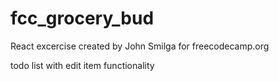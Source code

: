 # fcc_grocery_bud
React excercise created by John Smilga for freecodecamp.org 

todo list with edit item functionality
